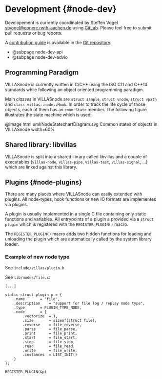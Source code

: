 # Development {#node-dev}

Developement is currently coordinated by Steffen Vogel <stvogel@eonerc.rwth-aachen.de> using [GitLab](http://git.rwth-aachen.de/acs/public/villas/node).
Please feel free to submit pull requests or bug reports.

A [contribution guide](https://git.rwth-aachen.de/acs/public/villas/node/blob/master/CONTRIBUTING.md) is available in the [Git repository](https://git.rwth-aachen.de/acs/public/villas/node/).

- @subpage node-dev-api
- @subpage node-dev-advio

## Programming Paradigm

VILLASnode is currently written in C/C++ using the ISO C11 and C++14 standards while following an object oriented programming paradigm.

Main _classes_ in VILLASnode are `struct sample`, `struct vnode`, `struct vpath` and `class villas::node::Hook`.
In order to track the life cycle of those objects, each of them has an `enum State` member.
The following figure illustrates the state machine which is used:

@image html uml/NodeStatechartDiagram.svg Common states of objects in VILLASnode width=60%

## Shared library: libvillas

VILLASnode is split into a shared library called libvillas and a couple of executables (`villas-node`, `villas-pipe`, `villas-test`, `villas-signal`, ...) which are linked against this library.

## Plugins {#node-plugins}

There are many places where VILLASnode can easily extended with plugins.
All node-types, hook functions or new IO formats are implemented via plugins.

A plugin is usually implemented in a single C file containing only static functions and variables.
All entrypoints of a plugin a provided via a `struct plugin` which is registered with the `REGISTER_PLUGIN()` macro.

The `REGISTER_PLUGIN()` macro adds two hidden functions for loading and unloading the plugin which are automatically called by the system library loader.

### Example of new node type

See `include/villas/plugin.h`

See `lib/nodes/file.c`:

```
[...]

static struct plugin p = {
	.name		= "file",
	.description	= "support for file log / replay node type",
	.type		= PLUGIN_TYPE_NODE,
	.node		= {
		.vectorize	= 1,
		.size		= sizeof(struct file),
		.reverse	= file_reverse,
		.parse		= file_parse,
		.print		= file_print,
		.start		= file_start,
		.stop		= file_stop,
		.read		= file_read,
		.write		= file_write,
		.instances	= LIST_INIT()
	}
};

REGISTER_PLUGIN(&p)
```
